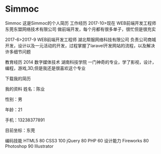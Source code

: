 # Simmoc
Simmoc
这是Simmoc的个人简历
工作经历
2017-10>现在
WEB前端开发工程师
东莞东盟网络技术有限公司
做前端开发，每个月都有很多单子，很忙但是很充实

2017-6>2017-9
WEB前端开发工程师
湖北帮服网络科技有限公司
负责公司商城开发，设计以及一元活动的开发，过程掌握了laravel开发网站的流程，以及解决许多细节问题

教育经历
2014
数字媒体技术
湖南科技学院
一门神奇的专业，学了影视，设计，编程，游戏,3D,但是我还是很喜欢这个专业

下载我的简历

我的资料
姓名：陈业

性别：男

年龄：21

手机：13238377891

目前坐标：东莞

编码技能
HTML5
80
CSS3
100
jQuery
80
PHP
60
设计能力
Fireworks
80
Photoshop
90
Illustrator
